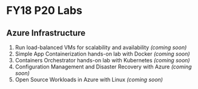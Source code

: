 # FY18 P20 Labs

## Azure Infrastructure
1. Run load-balanced VMs for scalability and availability *(coming soon)*
1. Simple App Containerization hands-on lab with Docker *(coming soon)*
1. Containers Orchestrator hands-on lab with Kubernetes *(coming soon)*
1. Configuration Management and Disaster Recovery with Azure *(coming soon)*
1. Open Source Workloads in Azure with Linux *(coming soon)*